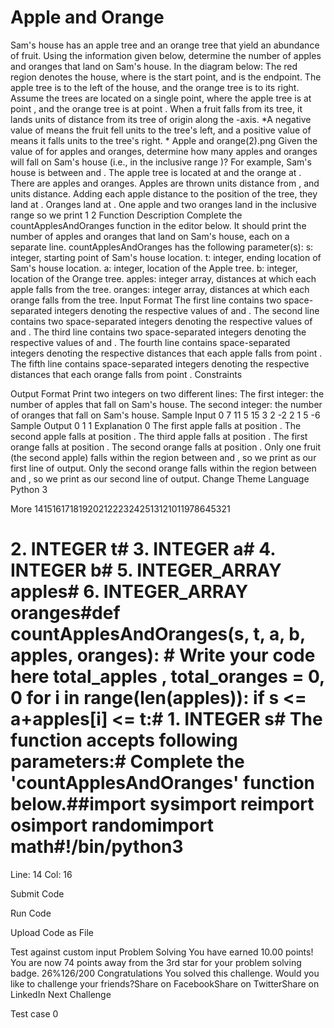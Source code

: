 # Apple and Orange

Sam's house has an apple tree and an orange tree that yield an abundance of fruit. Using the information given below, determine the number of apples and oranges that land on Sam's house.
In the diagram below:
The red region denotes the house, where  is the start point, and  is the endpoint. The apple tree is to the left of the house, and the orange tree is to its right.
Assume the trees are located on a single point, where the apple tree is at point , and the orange tree is at point .
When a fruit falls from its tree, it lands  units of distance from its tree of origin along the -axis. *A negative value of  means the fruit fell  units to the tree's left, and a positive value of  means it falls  units to the tree's right. *
Apple and orange(2).png
Given the value of  for  apples and  oranges, determine how many apples and oranges will fall on Sam's house (i.e., in the inclusive range )?
For example, Sam's house is between  and . The apple tree is located at  and the orange at . There are  apples and  oranges. Apples are thrown  units distance from , and  units distance. Adding each apple distance to the position of the tree, they land at . Oranges land at . One apple and two oranges land in the inclusive range  so we print
1
2
Function Description
Complete the countApplesAndOranges function in the editor below. It should print the number of apples and oranges that land on Sam's house, each on a separate line.
countApplesAndOranges has the following parameter(s):
s: integer, starting point of Sam's house location.
t: integer, ending location of Sam's house location.
a: integer, location of the Apple tree.
b: integer, location of the Orange tree.
apples: integer array, distances at which each apple falls from the tree.
oranges: integer array, distances at which each orange falls from the tree.
Input Format
The first line contains two space-separated integers denoting the respective values of  and .
The second line contains two space-separated integers denoting the respective values of  and .
The third line contains two space-separated integers denoting the respective values of  and .
The fourth line contains  space-separated integers denoting the respective distances that each apple falls from point .
The fifth line contains  space-separated integers denoting the respective distances that each orange falls from point .
Constraints



Output Format
Print two integers on two different lines:
The first integer: the number of apples that fall on Sam's house.
The second integer: the number of oranges that fall on Sam's house.
Sample Input 0
7 11
5 15
3 2
-2 2 1
5 -6
Sample Output 0
1
1
Explanation 0
The first apple falls at position .
The second apple falls at position .
The third apple falls at position .
The first orange falls at position .
The second orange falls at position .
Only one fruit (the second apple) falls within the region between  and , so we print  as our first line of output.
Only the second orange falls within the region between  and , so we print  as our second line of output.
Change Theme
Language
Python 3


More
14151617181920212223242513121011978645321
#  2. INTEGER t#  3. INTEGER a#  4. INTEGER b#  5. INTEGER_ARRAY apples#  6. INTEGER_ARRAY oranges#def countApplesAndOranges(s, t, a, b, apples, oranges):    # Write your code here    total_apples , total_oranges = 0, 0    for i in range(len(apples)):        if s <= a+apples[i] <= t:#  1. INTEGER s# The function accepts following parameters:# Complete the 'countApplesAndOranges' function below.##import sysimport reimport osimport randomimport math#!/bin/python3



Line: 14 Col: 16

Submit Code

Run Code

Upload Code as File

Test against custom input
Problem Solving
You have earned 10.00 points!
You are now 74 points away from the 3rd star for your problem solving badge.
26%126/200
Congratulations
You solved this challenge. Would you like to challenge your friends?Share on FacebookShare on TwitterShare on LinkedIn
Next Challenge


Test case 0

